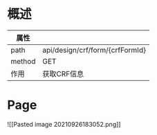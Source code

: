 # 概述
| 属性 | |
| -- | -- |
| path | api/design/crf/form/{crfFormId}|
| method | GET |
| 作用| 获取CRF信息 |

# Page
![[Pasted image 20210926183052.png]]


